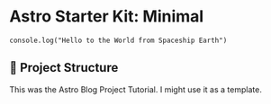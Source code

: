# Astro Starter Kit: Minimal

```
console.log("Hello to the World from Spaceship Earth")
```

## 🚀 Project Structure

This was the Astro Blog Project Tutorial.  I might use it as a template.
